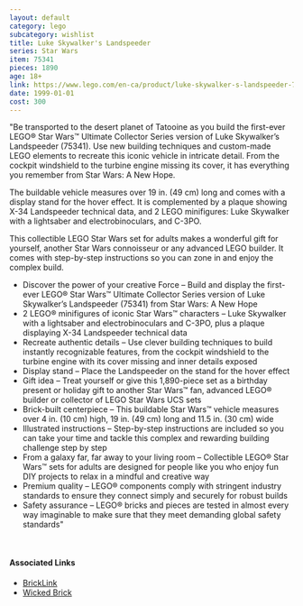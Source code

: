 ```yaml
---
layout: default
category: lego
subcategory: wishlist
title: Luke Skywalker's Landspeeder
series: Star Wars
item: 75341
pieces: 1890
age: 18+
link: https://www.lego.com/en-ca/product/luke-skywalker-s-landspeeder-75341
date: 1999-01-01
cost: 300
---
```


"Be transported to the desert planet of Tatooine as you build the first-ever LEGO® Star Wars™ Ultimate Collector Series version of Luke Skywalker’s Landspeeder (75341). Use new building techniques and custom-made LEGO elements to recreate this iconic vehicle in intricate detail. From the cockpit windshield to the turbine engine missing its cover, it has everything you remember from Star Wars: A New Hope.

The buildable vehicle measures over 19 in. (49 cm) long and comes with a display stand for the hover effect. It is complemented by a plaque showing X-34 Landspeeder technical data, and 2 LEGO minifigures: Luke Skywalker with a lightsaber and electrobinoculars, and C-3PO.

This collectible LEGO Star Wars set for adults makes a wonderful gift for yourself, another Star Wars connoisseur or any advanced LEGO builder. It comes with step-by-step instructions so you can zone in and enjoy the complex build.

* Discover the power of your creative Force – Build and display the first-ever LEGO® Star Wars™ Ultimate Collector Series version of Luke Skywalker’s Landspeeder (75341) from Star Wars: A New Hope
* 2 LEGO® minifigures of iconic Star Wars™ characters – Luke Skywalker with a lightsaber and electrobinoculars and C-3PO, plus a plaque displaying X-34 Landspeeder technical data
* Recreate authentic details – Use clever building techniques to build instantly recognizable features, from the cockpit windshield to the turbine engine with its cover missing and inner details exposed
* Display stand – Place the Landspeeder on the stand for the hover effect
* Gift idea – Treat yourself or give this 1,890-piece set as a birthday present or holiday gift to another Star Wars™ fan, advanced LEGO® builder or collector of LEGO Star Wars UCS sets
* Brick-built centerpiece – This buildable Star Wars™ vehicle measures over 4 in. (10 cm) high, 19 in. (49 cm) long and 11.5 in. (30 cm) wide
* Illustrated instructions – Step-by-step instructions are included so you can take your time and tackle this complex and rewarding building challenge step by step
* From a galaxy far, far away to your living room – Collectible LEGO® Star Wars™ sets for adults are designed for people like you who enjoy fun DIY projects to relax in a mindful and creative way
* Premium quality – LEGO® components comply with stringent industry standards to ensure they connect simply and securely for robust builds
* Safety assurance – LEGO® bricks and pieces are tested in almost every way imaginable to make sure that they meet demanding global safety standards"

<br>

#### Associated Links
* [BrickLink](https://www.bricklink.com/v2/catalog/catalogitem.page?S=75341-1)
* [Wicked Brick](https://www.wickedbrick.com/products/display-case-for-lego-star-wars-ucs-luke-skywalker-s-landspeeder-75341)
